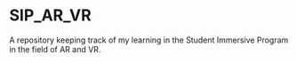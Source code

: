 # SIP_AR_VR
A repository keeping track of my learning in the Student Immersive Program in the field of AR and VR.
